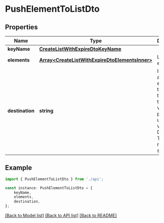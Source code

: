 # PushElementToListDto


## Properties

Name | Type | Description | Notes
------------ | ------------- | ------------- | -------------
**keyName** | [**CreateListWithExpireDtoKeyName**](CreateListWithExpireDtoKeyName.md) |  | [default to undefined]
**elements** | [**Array&lt;CreateListWithExpireDtoElementsInner&gt;**](CreateListWithExpireDtoElementsInner.md) | List element(s) | [default to undefined]
**destination** | **string** | In order to append elements to the end of the list, use the TAIL value, to prepend use HEAD value. Default: TAIL (when not specified) | [optional] [default to DestinationEnum_Tail]

## Example

```typescript
import { PushElementToListDto } from './api';

const instance: PushElementToListDto = {
    keyName,
    elements,
    destination,
};
```

[[Back to Model list]](../README.md#documentation-for-models) [[Back to API list]](../README.md#documentation-for-api-endpoints) [[Back to README]](../README.md)
